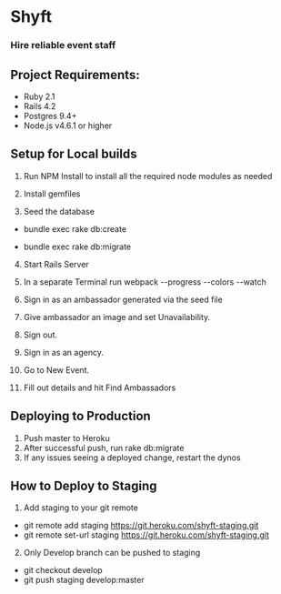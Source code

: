 # Shyft
### Hire reliable event staff

## Project Requirements:
* Ruby 2.1
* Rails 4.2
* Postgres 9.4+
* Node.js v4.6.1 or higher

## Setup for Local builds

1. Run NPM Install to install all the required node modules as needed

2. Install gemfiles

3. Seed the database

* bundle exec rake db:create

* bundle exec rake db:migrate

4. Start Rails Server

5. In a separate Terminal run webpack --progress --colors --watch

6. Sign in as an ambassador generated via the seed file

7. Give ambassador an image and set Unavailability.

8. Sign out.

9. Sign in as an agency.

10. Go to New Event.

11. Fill out details and hit Find Ambassadors

## Deploying to Production
1. Push master to Heroku
2. After successful push, run rake db:migrate
3. If any issues seeing a deployed change, restart the dynos


## How to Deploy to Staging
1. Add staging to your git remote
  * git remote add staging https://git.heroku.com/shyft-staging.git
  * git remote set-url staging https://git.heroku.com/shyft-staging.git
2. Only Develop branch can be pushed to staging
  * git checkout develop
  * git push staging develop:master

